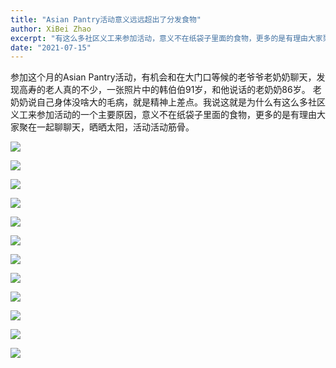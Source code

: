 ```yaml
---
title: "Asian Pantry活动意义远远超出了分发食物"
author: XiBei Zhao
excerpt: "有这么多社区义工来参加活动，意义不在纸袋子里面的食物，更多的是有理由大家聚在一起聊聊天，晒晒太阳，活动活动筋骨。这也是我们试图建设一个崭新社区的目的所在。"
date: "2021-07-15"
---
```

参加这个月的Asian Pantry活动，有机会和在大门口等候的老爷爷老奶奶聊天，发现高寿的老人真的不少，一张照片中的韩伯伯91岁，和他说话的老奶奶86岁。 老奶奶说自己身体没啥大的毛病，就是精神上差点。我说这就是为什么有这么多社区义工来参加活动的一个主要原因，意义不在纸袋子里面的食物，更多的是有理由大家聚在一起聊聊天，晒晒太阳，活动活动筋骨。

![](https://res.cloudinary.com/dhngj18do/image/upload/f_auto,q_auto/v1/images/Wechat%20Image_20210725145746)

![](https://res.cloudinary.com/dhngj18do/image/upload/f_auto,q_auto/v1/images/Wechat%20Image_20210725145935)

![](https://res.cloudinary.com/dhngj18do/image/upload/f_auto,q_auto/v1/images/Wechat%20Image_20210725145839)

![](https://res.cloudinary.com/dhngj18do/image/upload/f_auto,q_auto/v1/images/Wechat%20Image_20210725145831)

![](https://res.cloudinary.com/dhngj18do/image/upload/f_auto,q_auto/v1/images/Wechat%20Image_20210725145823)

![](https://res.cloudinary.com/dhngj18do/image/upload/f_auto,q_auto/v1/images/Wechat%20Image_20210725145922)

![](https://res.cloudinary.com/dhngj18do/image/upload/f_auto,q_auto/v1/images/Wechat%20Image_20210725145847)

![](https://res.cloudinary.com/dhngj18do/image/upload/f_auto,q_auto/v1/images/Wechat%20Image_20210725145854)

![](https://res.cloudinary.com/dhngj18do/image/upload/f_auto,q_auto/v1/images/Wechat%20Image_20210725145916)

![](https://res.cloudinary.com/dhngj18do/image/upload/f_auto,q_auto/v1/images/Wechat%20Image_20210725145901)

![](https://res.cloudinary.com/dhngj18do/image/upload/f_auto,q_auto/v1/images/Wechat%20Image_20210725145909)

![](https://res.cloudinary.com/dhngj18do/image/upload/f_auto,q_auto/v1/images/Wechat%20Image_20210725145929)
